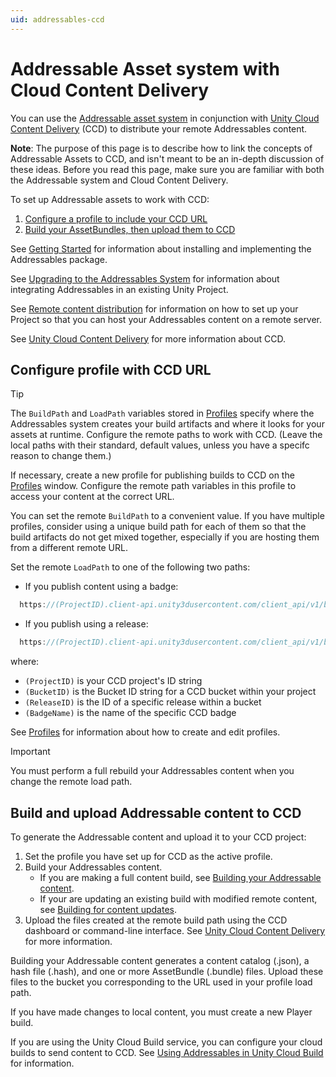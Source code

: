 ```yaml
---
uid: addressables-ccd
---
```


# Addressable Asset system with Cloud Content Delivery

You can use the [Addressable asset system] in conjunction with [Unity Cloud Content Delivery] \(CCD) to distribute your remote Addressables content.

**Note**: The purpose of this page is to describe how to link the concepts of Addressable Assets to CCD, and isn't meant to be an in-depth discussion of these ideas. Before you read this page, make sure you are familiar with both the Addressable system and Cloud Content Delivery.

To set up Addressable assets to work with CCD:
1. [Configure a profile to include your CCD URL]
1. [Build your AssetBundles, then upload them to CCD]

See [Getting Started] for information about installing and implementing the Addressables package.

See [Upgrading to the Addressables System] for information about integrating Addressables in an existing Unity Project.

See [Remote content distribution] for information on how to set up your Project so that you can host your Addressables content on a remote server.

See [Unity Cloud Content Delivery] for more information about CCD.

## Configure profile with CCD URL

> [!TIP]
> The `BuildPath` and `LoadPath` variables stored in [Profiles] specify where the Addressables system creates your build artifacts and where it looks for your assets at runtime. Configure the remote paths to work with CCD. (Leave the local paths with their standard, default values, unless you have a specifc reason to change them.)

If necessary, create a new profile for publishing builds to CCD on the [Profiles] window. Configure the remote path variables in this profile to access your content at the correct URL.

You can set the remote `BuildPath` to a convenient value. If you have multiple profiles, consider using a unique build path for each of them so that the build artifacts do not get mixed together, especially if you are hosting them from a different remote URL.

Set the remote `LoadPath` to one of the following two paths:

* If you publish content using a badge: 

```c#
  https://(ProjectID).client-api.unity3dusercontent.com/client_api/v1/buckets/(BucketID)/release_by_badge/(BadgeName)/entry_by_path/content/?path=

```

* If you publish using a release: 

```c#
  https://(ProjectID).client-api.unity3dusercontent.com/client_api/v1/buckets/(BucketID)/releases/(ReleaseID)/entry_by_path/content/?path=

```

where:
* `(ProjectID)` is your CCD project's ID string
* `(BucketID)` is the Bucket ID string for a CCD bucket within your project
* `(ReleaseID)` is the ID of a specific release within a bucket
* `(BadgeName)` is the name of the specific CCD badge

See [Profiles] for information about how to create and edit profiles.

> [!IMPORTANT]
> You must perform a full rebuild your Addressables content when you change the remote load path. 

## Build and upload Addressable content to CCD

To generate the Addressable content and upload it to your CCD project:

1. Set the profile you have set up for CCD as the active profile.
2. Build your Addressables content. 
   * If you are making a full content build, see [Building your Addressable content].
   * If your are updating an existing build with modified remote content, see [Building for content updates].
3. Upload the files created at the remote build path using the CCD dashboard or command-line interface. See [Unity Cloud Content Delivery] for more information.

Building your Addressable content generates a content catalog  (.json), a hash file (.hash), and one or more AssetBundle (.bundle) files. Upload these files to the bucket you corresponding to the URL used in your profile load path.

If you have made changes to local content, you must create a new Player build.

If you are using the Unity Cloud Build service, you can configure your cloud builds to send content to CCD. See [Using Addressables in Unity Cloud Build] for information.


[Getting Started]: xref:addressables-getting-started
[Upgrading to the Addressables System]: xref:addressables-migration
[Remote content distribution]: xref:addressables-remote-content-distribution
[Profiles]: xref:addressables-profiles
[default values]: xref:addressables-profiles#default-path-values
[Addressable Asset system]: xref:addressables-home
[Asset Hosting Services]: ./AddressableAssetsHostingServices.md
[AssetBundles]: xref:AssetBundlesIntro
[Build your AssetBundles, then upload them to CCD]: #build-and-upload-addressable-content-to-ccd
[Building for content updates]: ./ContentUpdateWorkflow.md#building-content-updates
[Building your Addressable content]: xref:addressables-building-content
[Configure a profile to include your CCD URL]: #configure-profile-with-ccd-url
[Marking assets as Addressable]: xref:addressables-getting-started#making-an-asset-addressable
[Unity Cloud Content Delivery]: https://docs.unity3d.com/Manual/UnityCCD.html
[Using Addressables in Unity Cloud Build]: xref:UnityCloudBuildAddressables
[Groups]: xref:addressables-groups
